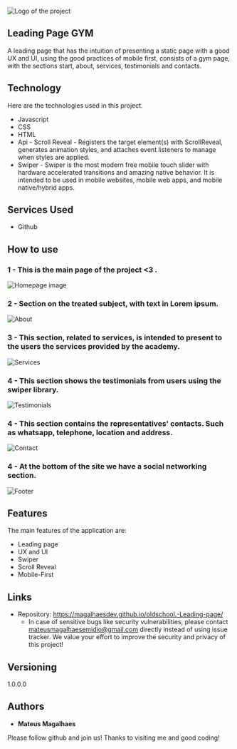 
![Logo of the project](https://cdn-icons-png.flaticon.com/512/1468/1468326.png)


## Leading Page GYM
A leading page that has the intuition of presenting a static page with a good UX and UI, using the good practices of mobile first, consists of a gym page, with the sections start, about, services, testimonials and contacts.

## Technology 

Here are the technologies used in this project.

* Javascript
* CSS
* HTML
* Api - Scroll Reveal - Registers the target element(s) with ScrollReveal, generates animation styles, and attaches event listeners to manage when styles are applied.
* Swiper - Swiper is the most modern free mobile touch slider with hardware accelerated transitions and amazing native behavior. It is intended to be used in mobile websites, mobile web apps, and mobile native/hybrid apps.

## Services Used

* Github


## How to use

### 1 - This is the main page of the project <3 .

![Homepage image](https://github.com/MagalhaesDev/oldschool.-Leading-page/blob/main/public/Readme/inicio-mobile.png)

### 2 - Section on the treated subject, with text in Lorem ipsum.

![About](https://github.com/MagalhaesDev/oldschool.-Leading-page/blob/main/public/Readme/sobre-mobile.png)

### 3 - This section, related to services, is intended to present to the users the services provided by the academy.

![Services](https://github.com/MagalhaesDev/oldschool.-Leading-page/blob/main/public/Readme/servico-mobile.png)

### 4 - This section shows the testimonials from users using the swiper library.

![Testimonials](https://github.com/MagalhaesDev/oldschool.-Leading-page/blob/main/public/Readme/depoimento-mobile.png)

### 4 - This section contains the representatives' contacts. Such as whatsapp, telephone, location and address.

![Contact](https://github.com/MagalhaesDev/oldschool.-Leading-page/blob/main/public/Readme/contato-mobile.png)

### 4 - At the bottom of the site we have a social networking section.

![Footer](https://github.com/MagalhaesDev/oldschool.-Leading-page/blob/main/public/Readme/footer-mobile.png)

## Features

The main features of the application are:
 - Leading page
 - UX and UI
 - Swiper
 - Scroll Reveal
 - Mobile-First


## Links
  - Repository: https://magalhaesdev.github.io/oldschool.-Leading-page/
    -  In case of sensitive bugs like security vulnerabilities, please contact
      mateusmagalhaesemidio@gmail.com directly instead of using issue tracker. We value your effort
      to improve the security and privacy of this project!

  ## Versioning

  1.0.0.0


  ## Authors

  * **Mateus Magalhaes**

  Please follow github and join us!
  Thanks to visiting me and good coding!
